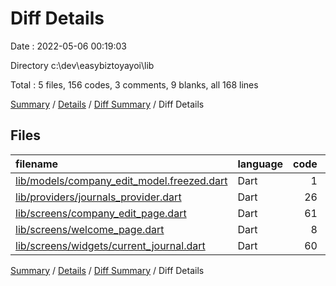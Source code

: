 # Diff Details

Date : 2022-05-06 00:19:03

Directory c:\dev\easybiztoyayoi\lib

Total : 5 files,  156 codes, 3 comments, 9 blanks, all 168 lines

[Summary](results.md) / [Details](details.md) / [Diff Summary](diff.md) / Diff Details

## Files
| filename | language | code | comment | blank | total |
| :--- | :--- | ---: | ---: | ---: | ---: |
| [lib/models/company_edit_model.freezed.dart](/lib/models/company_edit_model.freezed.dart) | Dart | 1 | 0 | 0 | 1 |
| [lib/providers/journals_provider.dart](/lib/providers/journals_provider.dart) | Dart | 26 | 1 | 1 | 28 |
| [lib/screens/company_edit_page.dart](/lib/screens/company_edit_page.dart) | Dart | 61 | 0 | 1 | 62 |
| [lib/screens/welcome_page.dart](/lib/screens/welcome_page.dart) | Dart | 8 | 2 | 0 | 10 |
| [lib/screens/widgets/current_journal.dart](/lib/screens/widgets/current_journal.dart) | Dart | 60 | 0 | 7 | 67 |

[Summary](results.md) / [Details](details.md) / [Diff Summary](diff.md) / Diff Details